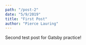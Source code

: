 ```yaml
---
path: "/post-2"
date: "5/9/2019"
title: "First Post"
author: "Pierce Lauring"
---
```


Second test post for Gatsby practice!
